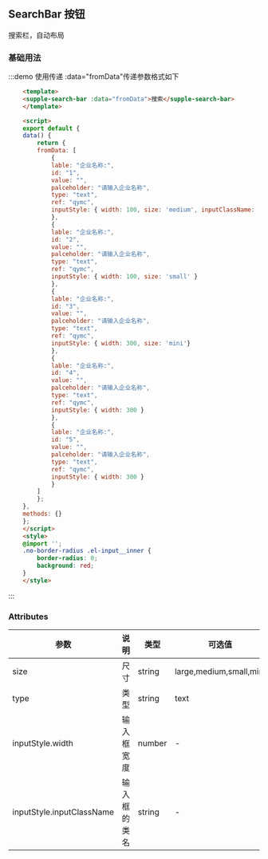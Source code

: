 ## SearchBar 按钮
搜索栏，自动布局

### 基础用法

:::demo 使用传递 :data="fromData"传递参数格式如下

```html
    <template>
    <supple-search-bar :data="fromData">搜索</supple-search-bar>
    </template>

    <script>
    export default {
    data() {
        return {
        fromData: [
            {
            lable: "企业名称:",
            id: "1",
            value: "",
            palceholder: "请输入企业名称",
            type: "text",
            ref: "qymc",
            inputStyle: { width: 100, size: 'medium', inputClassName: 'no-border-radius' }
            },
            {
            lable: "企业名称:",
            id: "2",
            value: "",
            palceholder: "请输入企业名称",
            type: "text",
            ref: "qymc",
            inputStyle: { width: 100, size: 'small' }
            },
            {
            lable: "企业名称:",
            id: "3",
            value: "",
            palceholder: "请输入企业名称",
            type: "text",
            ref: "qymc",
            inputStyle: { width: 300, size: 'mini'}
            },
            {
            lable: "企业名称:",
            id: "4",
            value: "",
            palceholder: "请输入企业名称",
            type: "text",
            ref: "qymc",
            inputStyle: { width: 300 }
            },
            {
            lable: "企业名称:",
            id: "5",
            value: "",
            palceholder: "请输入企业名称",
            type: "text",
            ref: "qymc",
            inputStyle: { width: 300 }
            }
        ]
        };
    },
    methods: {}
    };
    </script>
    <style>
    @import '';
    .no-border-radius .el-input__inner {
        border-radius: 0;
        background: red;
    }
    </style>
```
:::
### Attributes
| 参数      | 说明    | 类型      | 可选值       | 默认值   |
|---------- |-------- |---------- |-------------  |-------- |
| size     | 尺寸   | string  |   large,medium,small,mini            |    large    |
| type     | 类型   | string    |   text |     —    |
| inputStyle.width     | 输入框宽度   | number    | - | -   |
| inputStyle.inputClassName     | 输入框的类名   | string    | - | -  |



